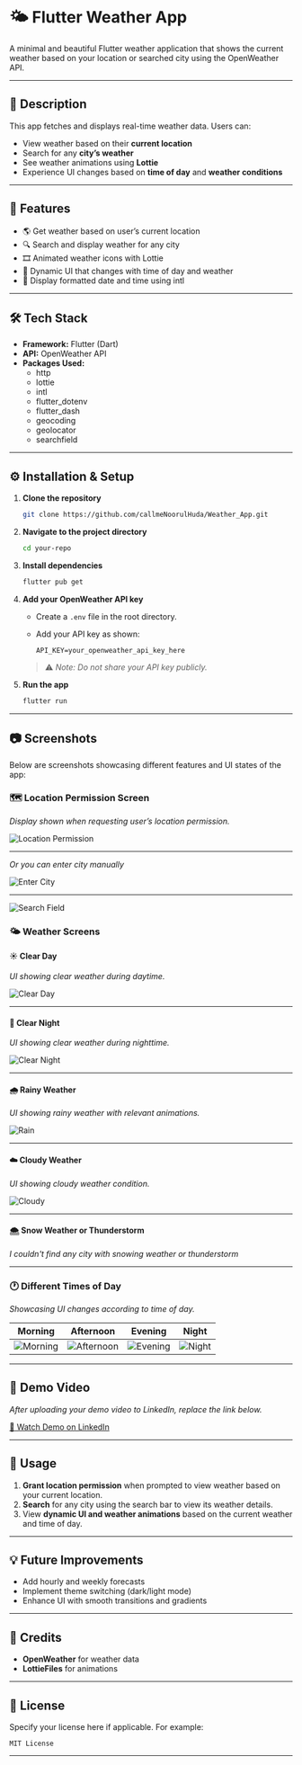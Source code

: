 # 🌤️ Flutter Weather App

A minimal and beautiful Flutter weather application that shows the current weather based on your location or searched city using the OpenWeather API.

---

## 📌 Description

This app fetches and displays real-time weather data. Users can:

- View weather based on their **current location**
- Search for any **city’s weather**
- See weather animations using **Lottie**
- Experience UI changes based on **time of day** and **weather conditions**

---

## 🚀 Features

- 🌎 Get weather based on user’s current location
- 🔍 Search and display weather for any city
- 🎞️ Animated weather icons with Lottie
- 🌅 Dynamic UI that changes with time of day and weather
- 📅 Display formatted date and time using intl

---

## 🛠️ Tech Stack

- **Framework:** Flutter (Dart)
- **API:** OpenWeather API
- **Packages Used:**
  - http
  - lottie
  - intl
  - flutter_dotenv
  - flutter_dash
  - geocoding
  - geolocator
  - searchfield

---

## ⚙️ Installation & Setup

1. **Clone the repository**

   ```bash
   git clone https://github.com/callmeNoorulHuda/Weather_App.git
   ```

2. **Navigate to the project directory**

   ```bash
   cd your-repo
   ```

3. **Install dependencies**

   ```bash
   flutter pub get
   ```

4. **Add your OpenWeather API key**

    * Create a `.env` file in the root directory.

    * Add your API key as shown:

      ```
      API_KEY=your_openweather_api_key_here
      ```

   > ⚠️ *Note: Do not share your API key publicly.*

5. **Run the app**

   ```bash
   flutter run
   ```

---

## 📷 Screenshots

Below are screenshots showcasing different features and UI states of the app:

### 🗺️ Location Permission Screen

*Display shown when requesting user’s location permission.*

![Location Permission](assets/screenshots/get_location.jpg)

---
*Or you can enter city manually*

![Enter City](assets/screenshots/EnterCity.jpg)

---

![Search Field](assets/screenshots/TextField.jpg)


### 🌤️ Weather Screens

#### ☀️ Clear Day

*UI showing clear weather during daytime.*

![Clear Day](assets/screenshots/ClearDay.jpg)

---

#### 🌙 Clear Night

*UI showing clear weather during nighttime.*

![Clear Night](assets/screenshots/ClearNight.jpg)

---

#### 🌧️ Rainy Weather

*UI showing rainy weather with relevant animations.*

![Rain](assets/screenshots/RainyWeather.jpg)

---

#### ☁️ Cloudy Weather

*UI showing cloudy weather condition.*

![Cloudy](assets/screenshots/CloudyWeather.jpg)

---

#### 🌨️ Snow Weather or Thunderstorm

*I couldn't find any city with snowing weather or thunderstorm*



---

### 🕐 Different Times of Day

*Showcasing UI changes according to time of day.*

| Morning                                    | Afternoon                                      | Evening      | Night      |
| ------------------------------------------ | ---------------------------------------------- | ------------ | ---------- |
| ![Morning](assets/screenshots/Morning.jpg) | ![Afternoon](assets/screenshots/Afternoon.jpg) | ![Evening](assets/screenshots/Evening.jpg) | ![Night](assets/screenshots/Night.jpg) |

---

## 🎥 Demo Video

*After uploading your demo video to LinkedIn, replace the link below.*

[🔗 Watch Demo on LinkedIn](https://www.linkedin.com/posts/noor-ul-huda19_flutter-dart-appdevelopment-activity-7351238883302326273-HJBr?utm_source=share&utm_medium=member_android&rcm=ACoAADPbO1UBX_Q9ScUgZgE4SmH6DYuAsFsH6As)

---

## 📄 Usage

1. **Grant location permission** when prompted to view weather based on your current location.
2. **Search** for any city using the search bar to view its weather details.
3. View **dynamic UI and weather animations** based on the current weather and time of day.

---

## 💡 Future Improvements

* Add hourly and weekly forecasts
* Implement theme switching (dark/light mode)
* Enhance UI with smooth transitions and gradients

---

## 🤝 Credits

* **OpenWeather** for weather data
* **LottieFiles** for animations

---

## 📜 License

Specify your license here if applicable.
For example:

```
MIT License
```

---

```
